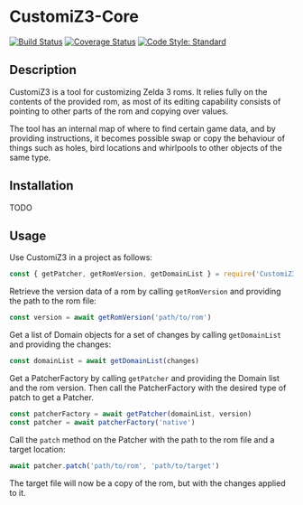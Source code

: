 # CustomiZ3-Core

[![Build Status](https://travis-ci.org/gamesaucer/CustomiZ3-Core.svg?branch=master)](https://travis-ci.org/gamesaucer/CustomiZ3-Core) 
[![Coverage Status](https://coveralls.io/repos/github/gamesaucer/CustomiZ3-Core/badge.svg?branch=master)](https://coveralls.io/github/gamesaucer/CustomiZ3-Core?branch=master) [![Code Style: Standard](https://img.shields.io/badge/code_style-standard-brightgreen.svg)](https://standardjs.com)

## Description

CustomiZ3 is a tool for customizing Zelda 3 roms. It relies fully on the contents of the provided rom, as most of its editing capability consists of pointing to other parts of the rom and copying over values.

The tool has an internal map of where to find certain game data, and by providing instructions, it becomes possible swap or copy the behaviour of things such as holes, bird locations and whirlpools to other objects of the same type.

## Installation

TODO

## Usage

Use CustomiZ3 in a project as follows:

```JavaScript
const { getPatcher, getRomVersion, getDomainList } = require('CustomiZ3')
```

Retrieve the version data of a rom by calling `getRomVersion` and providing the path to the rom file:

```JavaScript
const version = await getRomVersion('path/to/rom')
```

Get a list of Domain objects for a set of changes by calling `getDomainList` and providing the changes:

```JavaScript
const domainList = await getDomainList(changes)
```

Get a PatcherFactory by calling `getPatcher` and providing the Domain list and the rom version. Then call the PatcherFactory with the desired type of patch to get a Patcher.

```JavaScript
const patcherFactory = await getPatcher(domainList, version)
const patcher = await patcherFactory('native')
```

Call the `patch` method on the Patcher with the path to the rom file and a target location:

```JavaScript
await patcher.patch('path/to/rom', 'path/to/target')
```

The target file will now be a copy of the rom, but with the changes applied to it.